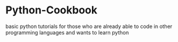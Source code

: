# Python-Cookbook
basic python tutorials for those who are already able to code in other programming languages and wants to learn python
